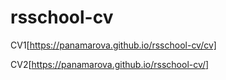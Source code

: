 # rsschool-cv

CV1[https://panamarova.github.io/rsschool-cv/cv]

CV2[https://panamarova.github.io/rsschool-cv/]

